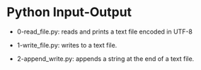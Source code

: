 # Python Input-Output

* 0-read_file.py: reads and prints a text file encoded in UTF-8

* 1-write_file.py: writes to a text file.

* 2-append_write.py: appends a string at the end of a text file.


